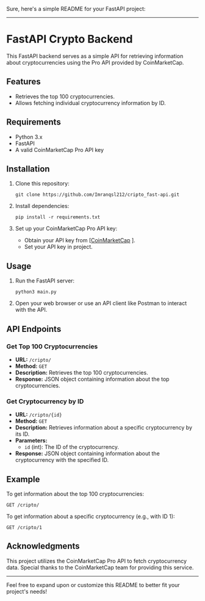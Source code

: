 Sure, here's a simple README for your FastAPI project:

---

# FastAPI Crypto Backend

This FastAPI backend serves as a simple API for retrieving information about cryptocurrencies using the Pro API provided by CoinMarketCap.

## Features

- Retrieves the top 100 cryptocurrencies.
- Allows fetching individual cryptocurrency information by ID.

## Requirements

- Python 3.x
- FastAPI
- A valid CoinMarketCap Pro API key 

## Installation

1. Clone this repository:

    ```
    git clone https://github.com/Imranqsl212/cripto_fast-api.git
    ```

2. Install dependencies:

    ```
    pip install -r requirements.txt
    ```

3. Set up your CoinMarketCap Pro API key:
   
    - Obtain your API key from [[CoinMarketCap](https://coinmarketcap.com/) ].
    - Set your API key in project.

## Usage

1. Run the FastAPI server:

    ```
    python3 main.py
    ```

2. Open your web browser or use an API client like Postman to interact with the API.

## API Endpoints

### Get Top 100 Cryptocurrencies

- **URL:** `/cripto/`
- **Method:** `GET`
- **Description:** Retrieves the top 100 cryptocurrencies.
- **Response:** JSON object containing information about the top cryptocurrencies.

### Get Cryptocurrency by ID

- **URL:** `/cripto/{id}`
- **Method:** `GET`
- **Description:** Retrieves information about a specific cryptocurrency by its ID.
- **Parameters:**
    - `id` (int): The ID of the cryptocurrency.
- **Response:** JSON object containing information about the cryptocurrency with the specified ID.

## Example

To get information about the top 100 cryptocurrencies:

```
GET /cripto/
```

To get information about a specific cryptocurrency (e.g., with ID 1):

```
GET /cripto/1
```

## Acknowledgments

This project utilizes the CoinMarketCap Pro API to fetch cryptocurrency data. Special thanks to the CoinMarketCap team for providing this service.

---

Feel free to expand upon or customize this README to better fit your project's needs!